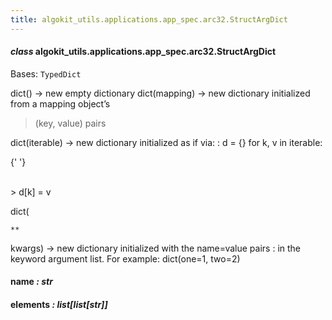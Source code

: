 ```yaml
---
title: algokit_utils.applications.app_spec.arc32.StructArgDict
---
```


#### _class_ algokit_utils.applications.app_spec.arc32.StructArgDict

Bases: `TypedDict`

dict() -> new empty dictionary
dict(mapping) -> new dictionary initialized from a mapping object’s

> (key, value) pairs

dict(iterable) -> new dictionary initialized as if via:
: d = {}
for k, v in iterable:

{' '}

<br />> d[k] = v

dict(

```
**
```

kwargs) -> new dictionary initialized with the name=value pairs
: in the keyword argument list. For example: dict(one=1, two=2)

#### name _: str_

#### elements _: list[list[str]]_
